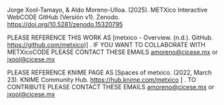 Jorge Xool-Tamayo, & Aldo Moreno-Ulloa. (2025). METXico Interactive WebCODE GitHub (Versión v1). 
Zenodo. https://doi.org/10.5281/zenodo.15320795

PLEASE REFERENCE THIS WORK AS [metxico - Overview. (n.d.). GitHub. https://github.com/metxico)] . 
IF YOU WANT TO COLLABORATE WITH METXicoCODE PLEASE CONTACT THESE EMAILS amoreno@cicese.mx or jxool@cicese.mx

PLEASE REFERENCE KNIME PAGE AS [Spaces of metxico. (2022, March 23). 
KNIME Community Hub. https://hub.knime.com/metxico ] . 
TO CONTRIBUTE PLEASE CONTACT THESE EMAILS amoreno@cicese.mx or jxool@cicese.mx    
